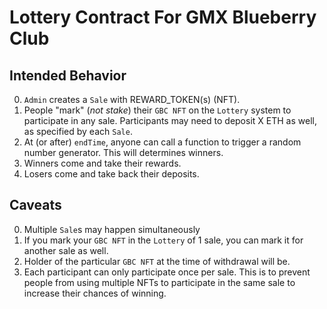 # Lottery Contract For GMX Blueberry Club

## Intended Behavior

0. `Admin` creates a `Sale` with REWARD_TOKEN(s) (NFT).
1. People "mark" (_not stake_) their `GBC NFT` on the `Lottery` system to participate in any sale. Participants may need to deposit X ETH as well, as specified by each `Sale`.
2. At (or after) `endTime`, anyone can call a function to trigger a random number generator. This will determines winners.
3. Winners come and take their rewards.
4. Losers come and take back their deposits.

## Caveats

0. Multiple `Sale`s may happen simultaneously
1. If you mark your `GBC NFT` in the `Lottery` of 1 sale, you can mark it for another sale as well.
2. Holder of the particular `GBC NFT` at the time of withdrawal will be.
3. Each participant can only participate once per sale. This is to prevent people from using multiple NFTs to participate in the same sale to increase their chances of winning.
